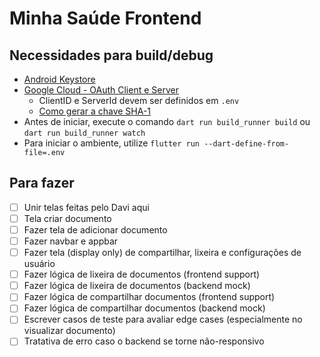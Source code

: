 # Minha Saúde Frontend

## Necessidades para build/debug

-   [Android Keystore](https://docs.flutter.dev/deployment/android#sign-the-app)
-   [Google Cloud - OAuth Client e Server](https://developer.android.com/identity/sign-in/credential-manager-siwg#set-google)
    -   ClientID e ServerId devem ser definidos em `.env`
    -   [Como gerar a chave SHA-1](https://stackoverflow.com/questions/51845559/generate-sha-1-for-flutter-react-native-android-native-app)
-   Antes de iniciar, execute o comando `dart run build_runner build` ou `dart run build_runner watch`
-   Para iniciar o ambiente, utilize `flutter run --dart-define-from-file=.env`

## Para fazer

-   [ ] Unir telas feitas pelo Davi aqui
-   [ ] Tela criar documento
-   [ ] Fazer tela de adicionar documento
-   [ ] Fazer navbar e appbar
-   [ ] Fazer tela (display only) de compartilhar, lixeira e configurações de usuário
-   [ ] Fazer lógica de lixeira de documentos (frontend support)
-   [ ] Fazer lógica de lixeira de documentos (backend mock)
-   [ ] Fazer lógica de compartilhar documentos (frontend support)
-   [ ] Fazer lógica de compartilhar documentos (backend mock)
-   [ ] Escrever casos de teste para avaliar edge cases (especialmente no visualizar documento)
-   [ ] Tratativa de erro caso o backend se torne não-responsivo

